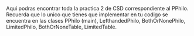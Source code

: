 Aqui podras encontrar toda la practica 2 de CSD correspondiente al PPhilo. Recuerda que lo unico que tienes que implementar en tu codigo se encuentra en las clases PPhilo (main), LefthandedPhilo, BothOrNonePhilo, LimitedPhilo, BothOrNoneTable, LimitedTable.
